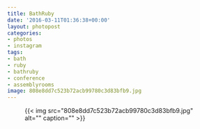 ```yaml
---
title: BathRuby
date: '2016-03-11T01:36:38+00:00'
layout: photopost
categories:
- photos
- instagram
tags:
- bath
- ruby
- bathruby
- conference
- assemblyrooms
image: 808e8dd7c523b72acb99780c3d83bfb9.jpg
---
```


<figure class="photo photo--square">
  {{< img src="808e8dd7c523b72acb99780c3d83bfb9.jpg" alt="" caption="" >}}

</figure>




